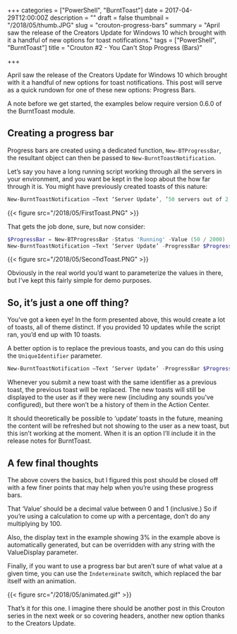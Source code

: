 +++
categories = ["PowerShell", "BurntToast"]
date = 2017-04-29T12:00:00Z
description = ""
draft = false
thumbnail = "/2018/05/thumb.JPG"
slug = "crouton-progress-bars"
summary = "April saw the release of the Creators Update for Windows 10 which brought with it a handful of new options for toast notifications."
tags = ["PowerShell", "BurntToast"]
title = "Crouton #2 - You Can't Stop Progress (Bars)"

+++


April saw the release of the Creators Update for Windows 10 which brought with it a handful of new options for toast notifications. This post will serve as a quick rundown for one of these new options: Progress Bars.

A note before we get started, the examples below require version 0.6.0 of the BurntToast module.

## **Creating a progress bar**

Progress bars are created using a dedicated function, `New-BTProgressBar`, the resultant object can then be passed to `New-BurntToastNotification`.

Let’s say you have a long running script working through all the servers in your environment, and you want be kept in the loop about the how far through it is. You might have previously created toasts of this nature:

```powershell
New-BurntToastNotification –Text ‘Server Update’, ’50 servers out of 2,000 completed’

```

{{< figure src="/2018/05/FirstToast.PNG" >}}

That gets the job done, sure, but now consider:

```powershell
$ProgressBar = New-BTProgressBar -Status 'Running' -Value (50 / 2000)
New-BurntToastNotification –Text ‘Server Update’ -ProgressBar $ProgressBar

```

{{< figure src="/2018/05/SecondToast.PNG" >}}

Obviously in the real world you’d want to parameterize the values in there, but I’ve kept this fairly simple for demo purposes.

## **So, it’s just a one off thing?**

You’ve got a keen eye! In the form presented above, this would create a lot of toasts, all of theme distinct. If you provided 10 updates while the script ran, you’d end up with 10 toasts.

A better option is to replace the previous toasts, and you can do this using the `UniqueIdentifier` parameter.

```powershell
New-BurntToastNotification –Text ‘Server Update’ -ProgressBar $ProgressBar –UniqueIdentifier ‘Toast001’

```

Whenever you submit a new toast with the same identifier as a previous toast, the previous toast will be replaced. The new toasts will still be displayed to the user as if they were new (including any sounds you’ve configured), but there won’t be a history of them in the Action Center.

It should theoretically be possible to ‘update’ toasts in the future, meaning the content will be refreshed but not showing to the user as a new toast, but this isn’t working at the moment. When it is an option I’ll include it in the release notes for BurntToast.

## **A few final thoughts**

The above covers the basics, but I figured this post should be closed off with a few finer points that may help when you’re using these progress bars.

That ‘Value’ should be a decimal value between 0 and 1 (inclusive.) So if you’re using a calculation to come up with a percentage, don’t do any multiplying by 100.

Also, the display text in the example showing 3% in the example above is automatically generated, but can be overridden with any string with the ValueDisplay parameter.

Finally, if you want to use a progress bar but aren’t sure of what value at a given time, you can use the `Indeterminate` switch, which replaced the bar itself with an animation.

{{< figure src="/2018/05/animated.gif" >}}

That’s it for this one. I imagine there should be another post in this Crouton series in the next week or so covering headers, another new option thanks to the Creators Update.

